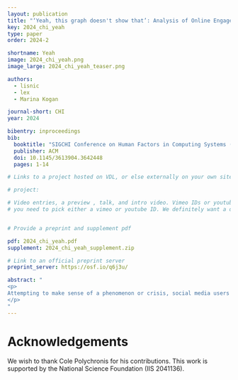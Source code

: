 ```yaml
---
layout: publication
title: "‘Yeah, this graph doesn't show that’: Analysis of Online Engagement with Misleading Data Visualizations"
key: 2024_chi_yeah
type: paper
order: 2024-2

shortname: Yeah
image: 2024_chi_yeah.png
image_large: 2024_chi_yeah_teaser.png

authors:
  - lisnic
  - lex
  - Marina Kogan

journal-short: CHI
year: 2024

bibentry: inproceedings
bib:
  booktitle: "SIGCHI Conference on Human Factors in Computing Systems (CHI) (to appear)"
  publisher: ACM
  doi: 10.1145/3613904.3642448
  pages: 1-14

# Links to a project hosted on VDL, or else externally on your own site

# project:

# Video entries, a preview , talk, and intro video. Vimeo IDs or youtube IDs are supported
# you need to pick either a vimeo or youtube ID. We definitely want a downloadable video too.


# Provide a preprint and supplement pdf

pdf: 2024_chi_yeah.pdf
supplement: 2024_chi_yeah_supplement.zip

# Link to an official preprint server
preprint_server: https://osf.io/q6j3u/

abstract: "
<p>
Attempting to make sense of a phenomenon or crisis, social media users often share data visualizations and interpretations that can be erroneous or misleading. Prior work has studied how data visualizations can mislead, but do misleading visualizations reach a broad social media audience? And if so, do users amplify or challenge misleading interpretations? To answer these questions, we conducted a mixed-methods analysis of the public's engagement with data visualization posts about COVID-19 on Twitter. Compared to posts with accurate visual insights, our results show that posts with misleading visualizations garner more replies in which the audiences point out nuanced fallacies and caveats in data interpretations. Based on the results of our thematic analysis of engagement, we identify and discuss important opportunities and limitations to effectively leveraging crowdsourced assessments to address data-driven misinformation.
</p>
"
---
```


# Acknowledgements

We wish to thank Cole Polychronis for his contributions. This work is supported by the National Science Foundation (IIS 2041136).
